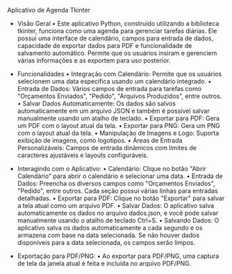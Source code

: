 Aplicativo de Agenda Tkinter

- Visão Geral
• Este aplicativo Python, construído utilizando a biblioteca tkinter, funciona como uma agenda para gerenciar tarefas diárias. 
Ele possui uma interface de calendário, campos para entrada de dados, capacidade de exportar dados para PDF e funcionalidade de salvamento automático. 
Permite que os usuários insiram e gerenciem várias informações e as exportem para uso posterior.

- Funcionalidades
• Integração com Calendário: Permite que os usuários selecionem uma data específica usando um calendário integrado.
• Entrada de Dados: Vários campos de entrada para tarefas como "Orçamentos Enviados", "Pedido", "Arquivos Produzidos", entre outros.
• Salvar Dados Automaticamente: Os dados são salvos automaticamente em um arquivo JSON e também é possível salvar manualmente usando um atalho de teclado.
• Exportar para PDF: Gera um PDF com o layout atual da tela.
• Exportar para PNG: Gera um PNG com o layout atual da tela.
• Manipulação de Imagens e Logo: Suporta exibição de imagens, como logotipos.
• Áreas de Entrada Personalizáveis: Campos de entrada dinâmicos com limites de caracteres ajustáveis e layouts configuráveis.

- Interagindo com o Aplicativo:
• Calendário: Clique no botão "Abrir Calendário" para abrir o calendário e selecionar uma data.
• Entrada de Dados: Preencha os diversos campos como "Orçamentos Enviados", "Pedido", entre outros. Cada seção possui várias linhas para entradas detalhadas.
• Exportar para PDF: Clique no botão "Exportar" para salvar a tela atual como um arquivo PDF.
• Salvar Dados: O aplicativo salva automaticamente os dados no arquivo dados.json, e você pode salvar manualmente usando o atalho de teclado Ctrl+S.
• Salvando Dados: O aplicativo salva os dados automaticamente a cada segundo e os armazena com base na data selecionada. Se não houver dados disponíveis para a data selecionada, os campos serão limpos.

- Exportação para PDF/PNG:
• Ao exportar para PDF/PNG, uma captura de tela da janela atual é feita e incluída no arquivo PDF/PNG.
